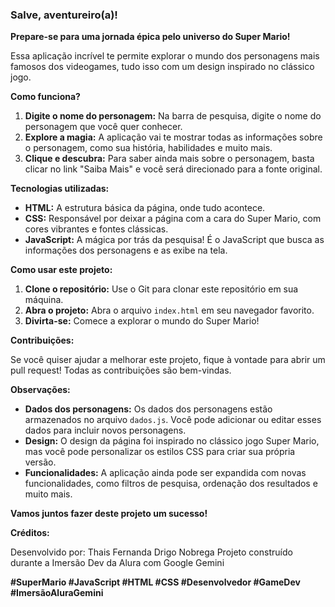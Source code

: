 ### **Salve, aventureiro(a)!**

**Prepare-se para uma jornada épica pelo universo do Super Mario!** 

Essa aplicação incrível te permite explorar o mundo dos personagens mais famosos dos videogames, tudo isso com um design inspirado no clássico jogo. 

**Como funciona?**

1. **Digite o nome do personagem:** Na barra de pesquisa, digite o nome do personagem que você quer conhecer.
2. **Explore a magia:** A aplicação vai te mostrar todas as informações sobre o personagem, como sua história, habilidades e muito mais.
3. **Clique e descubra:** Para saber ainda mais sobre o personagem, basta clicar no link "Saiba Mais" e você será direcionado para a fonte original.

**Tecnologias utilizadas:**

* **HTML:** A estrutura básica da página, onde tudo acontece.
* **CSS:** Responsável por deixar a página com a cara do Super Mario, com cores vibrantes e fontes clássicas.
* **JavaScript:** A mágica por trás da pesquisa! É o JavaScript que busca as informações dos personagens e as exibe na tela.

**Como usar este projeto:**

1. **Clone o repositório:** Use o Git para clonar este repositório em sua máquina.
2. **Abra o projeto:** Abra o arquivo `index.html` em seu navegador favorito.
3. **Divirta-se:** Comece a explorar o mundo do Super Mario!

**Contribuições:**

Se você quiser ajudar a melhorar este projeto, fique à vontade para abrir um pull request! Todas as contribuições são bem-vindas. 

**Observações:**

* **Dados dos personagens:** Os dados dos personagens estão armazenados no arquivo `dados.js`. Você pode adicionar ou editar esses dados para incluir novos personagens.
* **Design:** O design da página foi inspirado no clássico jogo Super Mario, mas você pode personalizar os estilos CSS para criar sua própria versão.
* **Funcionalidades:** A aplicação ainda pode ser expandida com novas funcionalidades, como filtros de pesquisa, ordenação dos resultados e muito mais.

**Vamos juntos fazer deste projeto um sucesso!** 

**Créditos:**

Desenvolvido por: Thais Fernanda Drigo Nobrega
Projeto construído durante a Imersão Dev da Alura com Google Gemini

**#SuperMario #JavaScript #HTML #CSS #Desenvolvedor #GameDev #ImersãoAluraGemini**
